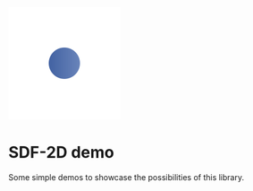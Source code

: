 ![logo](static/logo.svg)

# SDF-2D demo

Some simple demos to showcase the possibilities of this library.
